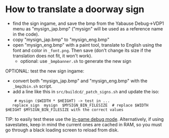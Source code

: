 
# How to translate a doorway sign

 - find the sign ingame, and save the bmp from the Yabause Debug->VDP1 menu as "mysign_jap.bmp" ("mysign" will be used as a reference name in the code).
 - copy "mysign_jap.bmp" to "mysign_eng.bmp"
 - open "mysign_eng.bmp" with a paint tool, translate to English using the font and color in `_font.png`. Then save (don't change its size if the translation does not fit, it won't work).
   - optional: use `_bmpbanner.sh` to generate the new sign

OPTIONAL:  test the new sign ingame:

 - convert both "mysign_jap.bmp" and "mysign_eng.bmp" with the `_bmp2bin.sh` script.
 - add a line like this in `src/buildcd/_patch_signs.sh` and update the iso:
 ````
     # mysign ($WIDTH * $HEIGHT) -> test in ...
    replace_sign  mysign  $MYSIGN_BIN_FILESIZE  # replace $WIDTH $HEIGHT $MYSIGN_BIN_FILESIZE with the correct values
 ````
 
 TIP: to easily test these use the [in-game debug mode](https://github.com/eadmaster/pcrown/wiki/Extras#cheats). Alternatively, if using savestates, keep in mind the current ones are cached in RAM, so you must go through a black loading screen to reload from disk.
